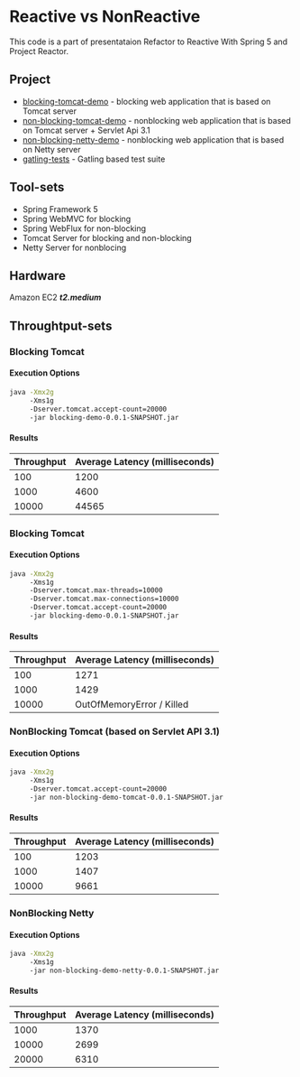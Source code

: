 # Reactive vs NonReactive 

This code is a part of presentataion Refactor to Reactive With Spring 5 and Project Reactor.

## Project

* [blocking-tomcat-demo](./blocking-tomcat-demo) - blocking web application that is based on Tomcat server
* [non-blocking-tomcat-demo](./non-blocking-demo-tomcat) - nonblocking web application that is based on Tomcat server + Servlet Api 3.1
* [non-blocking-netty-demo](./non-blocking-demo-netty) - nonblocking web application that is based on Netty server
* [gatling-tests](./gatling-sbt-plugin-demo-master) - Gatling based test suite 

## Tool-sets

* Spring Framework 5
* Spring WebMVC for blocking 
* Spring WebFlux for non-blocking
* Tomcat Server for blocking and non-blocking
* Netty Server for nonblocing

## Hardware

Amazon EC2 ***t2.medium***

## Throughtput-sets

### Blocking Tomcat

#### Execution Options

```bash
java -Xmx2g 
     -Xms1g
     -Dserver.tomcat.accept-count=20000 
     -jar blocking-demo-0.0.1-SNAPSHOT.jar
```

#### Results

| Throughput | Average Latency (milliseconds) |
| ----------- | ------------------------------ |
| 100 | 1200 |
| 1000 | 4600 |
| 10000 | 44565 |


### Blocking Tomcat

#### Execution Options

```bash
java -Xmx2g 
     -Xms1g
     -Dserver.tomcat.max-threads=10000 
     -Dserver.tomcat.max-connections=10000 
     -Dserver.tomcat.accept-count=20000 
     -jar blocking-demo-0.0.1-SNAPSHOT.jar
```

#### Results

| Throughput | Average Latency (milliseconds) |
| ----------- | ------------------------------ |
| 100 | 1271 |
| 1000 | 1429 |
| 10000 | OutOfMemoryError / Killed |

### NonBlocking Tomcat (based on Servlet API 3.1)

#### Execution Options

```bash
java -Xmx2g 
     -Xms1g
     -Dserver.tomcat.accept-count=20000 
     -jar non-blocking-demo-tomcat-0.0.1-SNAPSHOT.jar
```

#### Results

| Throughput | Average Latency (milliseconds) |
| ----------- | ------------------------------ |
| 100 | 1203 |
| 1000 | 1407 |
| 10000 | 9661 |


### NonBlocking Netty

#### Execution Options

```bash
java -Xmx2g 
     -Xms1g
     -jar non-blocking-demo-netty-0.0.1-SNAPSHOT.jar
```

#### Results

| Throughput | Average Latency (milliseconds) |
| ----------- | ------------------------------ |
| 1000 | 1370 |
| 10000 | 2699 |
| 20000 | 6310 |



